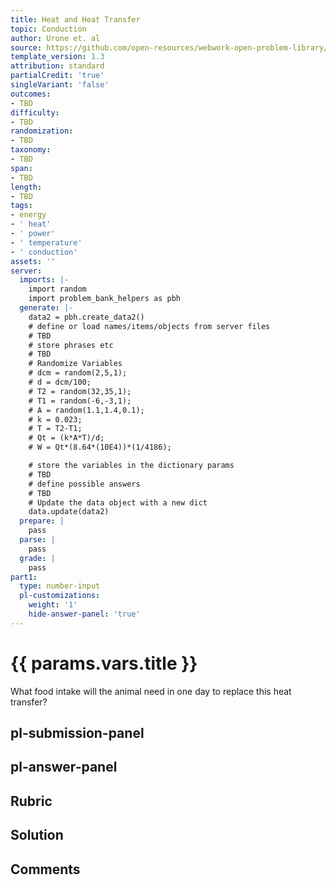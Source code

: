 ```yaml
---
title: Heat and Heat Transfer
topic: Conduction
author: Urone et. al
source: https://github.com/open-resources/webwork-open-problem-library/tree/master/Contrib/BrockPhysics/College_Physics_Urone/14.Heat_and_Heat_Transfer/14-05.Conduction/NU_U17_14_05_007.pg
template_version: 1.3
attribution: standard
partialCredit: 'true'
singleVariant: 'false'
outcomes:
- TBD
difficulty:
- TBD
randomization:
- TBD
taxonomy:
- TBD
span:
- TBD
length:
- TBD
tags:
- energy
- ' heat'
- ' power'
- ' temperature'
- ' conduction'
assets: ''
server:
  imports: |-
    import random
    import problem_bank_helpers as pbh
  generate: |-
    data2 = pbh.create_data2()
    # define or load names/items/objects from server files
    # TBD
    # store phrases etc
    # TBD
    # Randomize Variables
    # dcm = random(2,5,1);
    # d = dcm/100;
    # T2 = random(32,35,1);
    # T1 = random(-6,-3,1);
    # A = random(1.1,1.4,0.1);
    # k = 0.023;
    # T = T2-T1;
    # Qt = (k*A*T)/d;
    # W = Qt*(8.64*(10E4))*(1/4186);

    # store the variables in the dictionary params
    # TBD
    # define possible answers
    # TBD
    # Update the data object with a new dict
    data.update(data2)
  prepare: |
    pass
  parse: |
    pass
  grade: |
    pass
part1:
  type: number-input
  pl-customizations:
    weight: '1'
    hide-answer-panel: 'true'
---
```


# {{ params.vars.title }} 


What food intake will the animal need in one day to replace this heat transfer?


## pl-submission-panel 


## pl-answer-panel 


## Rubric 


## Solution 


## Comments 


